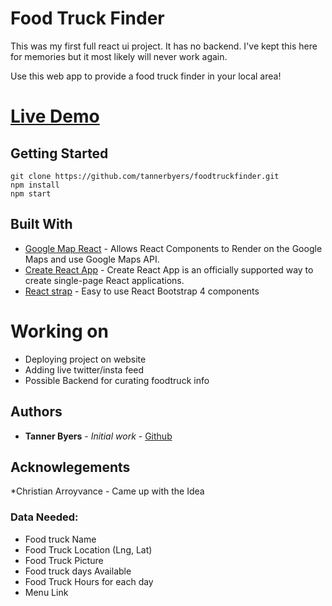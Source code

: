 
# Food Truck Finder

This was my first full react ui project. It has no backend.
I've kept this here for memories but it most likely will never work again. 

Use this web app to provide a food truck finder in your local area! 
# [Live Demo](http://foodtruckfinder99.herokuapp.com/)


## Getting Started 

```
git clone https://github.com/tannerbyers/foodtruckfinder.git
npm install 
npm start
```

## Built With

* [Google Map React](https://github.com/google-map-react/google-map-react) - Allows React Components to Render on the Google Maps and use Google Maps API.
* [Create React App](https://facebook.github.io/create-react-app/docs/getting-started) - Create React App is an officially supported way to create single-page React applications. 
* [React strap](https://reactstrap.github.io/) - Easy to use React Bootstrap 4 components


# Working on 
* Deploying project on website
* Adding live twitter/insta feed 
* Possible Backend for curating foodtruck info

## Authors
* **Tanner Byers** - *Initial work* - [Github](https://github.com/tannerbyers)

## Acknowlegements

*Christian Arroyvance - Came up with the Idea

### Data Needed: 

* Food truck Name
* Food Truck Location (Lng, Lat)
* Food Truck Picture
* Food truck days Available 
* Food Truck Hours for each day
* Menu Link
